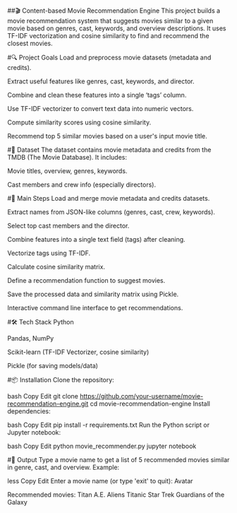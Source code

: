 ##🎬 Content-based Movie Recommendation Engine
This project builds a movie recommendation system that suggests movies similar to a given movie based on genres, cast, keywords, and overview descriptions. It uses TF-IDF vectorization and cosine similarity to find and recommend the closest movies.




#🔍 Project Goals
Load and preprocess movie datasets (metadata and credits).

Extract useful features like genres, cast, keywords, and director.

Combine and clean these features into a single ‘tags’ column.

Use TF-IDF vectorizer to convert text data into numeric vectors.

Compute similarity scores using cosine similarity.

Recommend top 5 similar movies based on a user's input movie title.




#📂 Dataset
The dataset contains movie metadata and credits from the TMDB (The Movie Database). It includes:

Movie titles, overview, genres, keywords.

Cast members and crew info (especially directors).




#🚀 Main Steps
Load and merge movie metadata and credits datasets.

Extract names from JSON-like columns (genres, cast, crew, keywords).

Select top cast members and the director.

Combine features into a single text field (tags) after cleaning.

Vectorize tags using TF-IDF.

Calculate cosine similarity matrix.

Define a recommendation function to suggest movies.

Save the processed data and similarity matrix using Pickle.

Interactive command line interface to get recommendations.



#🛠️ Tech Stack
Python

Pandas, NumPy

Scikit-learn (TF-IDF Vectorizer, cosine similarity)

Pickle (for saving models/data)


#📦 Installation
Clone the repository:

bash
Copy
Edit
git clone https://github.com/your-username/movie-recommendation-engine.git
cd movie-recommendation-engine
Install dependencies:

bash
Copy
Edit
pip install -r requirements.txt
Run the Python script or Jupyter notebook:

bash
Copy
Edit
python movie_recommender.py
jupyter notebook


#📌 Output
Type a movie name to get a list of 5 recommended movies similar in genre, cast, and overview.
Example:

less
Copy
Edit
Enter a movie name (or type 'exit' to quit): Avatar

Recommended movies:
Titan A.E.
Aliens
Titanic
Star Trek
Guardians of the Galaxy
